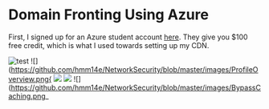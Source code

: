 # Domain Fronting Using Azure

First, I signed up for an Azure student account [here](https://azure.microsoft.com/en-us/free/students/). They give you $100 free credit, which is what I used towards setting up my CDN. 

![test](https://github.com/hmm14e/NetworkSecurity/blob/master/images/CDNProfile.png)
![](https://github.com/hmm14e/NetworkSecurity/blob/master/images/ProfileOverview.png{
![](https://github.com/hmm14e/NetworkSecurity/blob/master/images/CreateEndpoint.png)
![](https://github.com/hmm14e/NetworkSecurity/blob/master/images/Successful.png)
![](https://github.com/hmm14e/NetworkSecurity/blob/master/images/BypassCaching.png_
